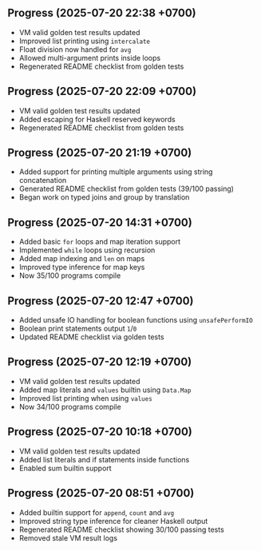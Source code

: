 ## Progress (2025-07-20 22:38 +0700)
- VM valid golden test results updated
- Improved list printing using `intercalate`
- Float division now handled for `avg`
- Allowed multi-argument prints inside loops
- Regenerated README checklist from golden tests

## Progress (2025-07-20 22:09 +0700)
- VM valid golden test results updated
- Added escaping for Haskell reserved keywords
- Regenerated README checklist from golden tests

## Progress (2025-07-20 21:19 +0700)
- Added support for printing multiple arguments using string concatenation
- Generated README checklist from golden tests (39/100 passing)
- Began work on typed joins and group by translation

## Progress (2025-07-20 14:31 +0700)
- Added basic `for` loops and map iteration support
- Implemented `while` loops using recursion
- Added map indexing and `len` on maps
- Improved type inference for map keys
- Now 35/100 programs compile

## Progress (2025-07-20 12:47 +0700)
- Added unsafe IO handling for boolean functions using `unsafePerformIO`
- Boolean print statements output `1`/`0`
- Updated README checklist via golden tests

## Progress (2025-07-20 12:19 +0700)
- VM valid golden test results updated
- Added map literals and `values` builtin using `Data.Map`
- Improved list printing when using `values`
- Now 34/100 programs compile

## Progress (2025-07-20 10:18 +0700)
- VM valid golden test results updated
- Added list literals and if statements inside functions
- Enabled sum builtin support

## Progress (2025-07-20 08:51 +0700)
- Added builtin support for `append`, `count` and `avg`
- Improved string type inference for cleaner Haskell output
- Regenerated README checklist showing 30/100 passing tests
- Removed stale VM result logs
